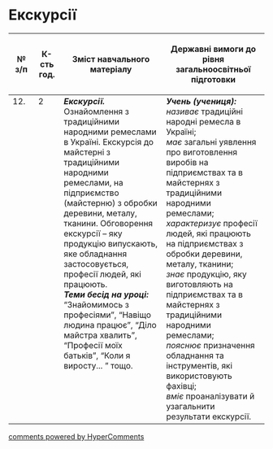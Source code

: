 <div id="hypercomments_widget" class="js-hypercomments-widget invisible"></div>

# Екскурсії

<table>
<thead>
  <tr>
    <th width="10%" align="center"><p>№ з/п</p></td>
    <th width="10%" align="center"><p>К-сть год.</p></td>
    <th width="40%" align="center"><p>Зміст навчального матеріалу</p></td>
    <th width="60%" align="center"><p>Державні вимоги до рівня загальноосвітньої підготовки</p></td>
  </tr>
</thead>
<tbody>
  <tr>
    <td width="10%" style="vertical-align:top !important;">
12.</td>
    <td width="10%" style="vertical-align:top !important;">
2</td>
    <td width="40%" style="vertical-align:top !important;">
<b><i>Екскурсії.</i></b> Ознайомлення з традиційними народними ремеслами в Україні. Екскурсія до майстерні з традиційними народними ремеслами, на підприємство (майстерню) з обробки деревини, металу, тканини. Обговорення екскурсії – яку продукцію випускають, яке обладнання застосовується,  професії людей, які працюють.<br>
<b><i>Теми бесід на уроці:</i></b> <br>
“Знайомимось з професіями”, “Навіщо людина працює”, “Діло майстра хвалить”, “Професії моїх батьків”, “Коли я виросту... ” тощо.<br>
</td>
    <td width="60%" style="vertical-align:top !important;">
<i><b>Учень (учениця):</b></i><br>
<i>називає</i> традиційні народні ремесла в Україні;<br>
<i>має</i> загальні уявлення про виготовлення виробів на підприємствах та в майстернях з  традиційними народними ремеслами;<br>
<i>характеризує</i> професії людей, які працюють на підприємствах з обробки деревини, металу, тканини;<br>
<i>знає</i> продукцію, яку виготовляють на підприємствах та в майстернях з традиційними народними ремеслами;<br>
<i>пояснює</i> призначення обладнання та інструментів, які використовують фахівці;<br>
<i>вміє</i> проаналізувати й узагальнити результати екскурсії.<br>
</td>
  </tr>
</tbody>
</table>

<div class="js-hypercomments-container">
<a href="http://hypercomments.com" class="hc-link" title="comments widget">comments powered by HyperComments</a>
</div>